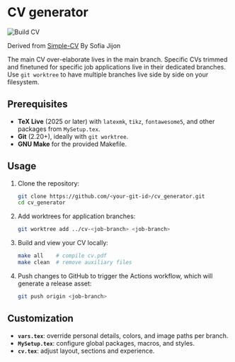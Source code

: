 # CV generator

![Build CV](https://github.com/<your-org>/cv_generator/actions/workflows/build-cv.yml/badge.svg)

Derived from [Simple-CV](https://www.overleaf.com/latex/templates/simple-cv/dwhjbyjdkcch) By Sofia Jijon

The main CV over-elaborate lives in the main branch.
Specific CVs trimmed and finetuned for specific job applications live in their dedicated branches.
Use `git worktree` to have multiple branches live side by side on your filesystem.

## Prerequisites

- **TeX Live** (2025 or later) with `latexmk`, `tikz`, `fontawesome5`, and other packages from `MySetup.tex`.
- **Git** (2.20+), ideally with `git worktree`.
- **GNU Make** for the provided Makefile.

## Usage

1. Clone the repository:
   ```bash
   git clone https://github.com/<your-git-id>/cv_generator.git
   cd cv_generator
   ```
2. Add worktrees for application branches:
   ```bash
   git worktree add ../cv-<job-branch> <job-branch>
   ```
3. Build and view your CV locally:
   ```bash
   make all    # compile cv.pdf
   make clean  # remove auxiliary files
   ```
4. Push changes to GitHub to trigger the Actions workflow, which will generate a release asset:
   ```bash
   git push origin <job-branch>
   ```

## Customization

- **`vars.tex`**: override personal details, colors, and image paths per branch.
- **`MySetup.tex`**: configure global packages, macros, and styles.
- **`cv.tex`**: adjust layout, sections and experience.